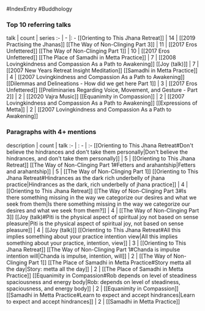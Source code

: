 #IndexEntry #Buddhology

### Top 10 referring talks
talk | count | series
:- | - |: -
[[Orienting to This Jhana Retreat]] | 14 | [[2019 Practising the Jhanas]]
[[The Way of Non-Clinging Part 3]] | 11 | [[2017 Eros Unfettered]]
[[The Way of Non-Clinging Part 1]] | 10 | [[2017 Eros Unfettered]]
[[The Place of Samadhi in Metta Practice]] | 7 | [[2008 Lovingkindness and Compassion As a Path to Awakening]]
[[Joy (talk)]] | 7 | [[2007 New Years Retreat Insight Meditation]]
[[Samadhi in Metta Practice]] | 4 | [[2007 Lovingkindness and Compassion As a Path to Awakening]]
[[Dilemmas and Delineations - How did we get here Part 1]] | 3 | [[2017 Eros Unfettered]]
[[Preliminaries Regarding Voice, Movement, and Gesture - Part 2]] | 2 | [[2020 Vajra Music]]
[[Equanimity in Compassion]] | 2 | [[2007 Lovingkindness and Compassion As a Path to Awakening]]
[[Expressions of Metta]] | 2 | [[2007 Lovingkindness and Compassion As a Path to Awakening]]

### Paragraphs with 4+ mentions
description | count | talk
:- | : - | :-
[[Orienting to This Jhana Retreat#Don't believe the hindrances and don't take them personally\|Don't believe the hindrances, and don't take them personally]] | 5 | [[Orienting to This Jhana Retreat]]
[[The Way of Non-Clinging Part 1#Fetters and arahantship\|Fetters and arahantship]] | 5 | [[The Way of Non-Clinging Part 1]]
[[Orienting to This Jhana Retreat#Hindrances as the dark rich underbelly of jhana practice\|Hindrances as the dark, rich underbelly of jhana practice]] | 4 | [[Orienting to This Jhana Retreat]]
[[The Way of Non-Clinging Part 3#Is there something missing in the way we categorize our desires and what we seek from them\|Is there something missing in the way we categorize our desires and what we seek from them?]] | 4 | [[The Way of Non-Clinging Part 3]]
[[Joy (talk)#Piti is the physical aspect of spiritual joy not based on sense pleasure\|Piti is the physical aspect of spiritual joy, not based on sense pleasure]] | 4 | [[Joy (talk)]]
[[Orienting to This Jhana Retreat#All this implies something about your practice intention view\|All this implies something about your practice, intention, view]] | 3 | [[Orienting to This Jhana Retreat]]
[[The Way of Non-Clinging Part 1#Chanda is impulse intention will\|Chanda is impulse, intention, will]] | 2 | [[The Way of Non-Clinging Part 1]]
[[The Place of Samadhi in Metta Practice#Story metta all the day\|Story: metta all the day]] | 2 | [[The Place of Samadhi in Metta Practice]]
[[Equanimity in Compassion#Rob depends on level of steadiness spaciousness and energy body\|Rob: depends on level of steadiness, spaciousness, and energy body]] | 2 | [[Equanimity in Compassion]]
[[Samadhi in Metta Practice#Learn to expect and accept hindrances\|Learn to expect and accept hindrances]] | 2 | [[Samadhi in Metta Practice]]

